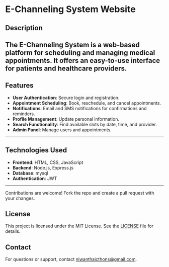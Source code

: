 # E-Channeling System Website

## Description

The E-Channeling System is a web-based platform for scheduling and managing medical appointments. It offers an easy-to-use interface for patients and healthcare providers.
---
## Features

- **User Authentication**: Secure login and registration.
- **Appointment Scheduling**: Book, reschedule, and cancel appointments.
- **Notifications**: Email and SMS notifications for confirmations and reminders.
- **Profile Management**: Update personal information.
- **Search Functionality**: Find available slots by date, time, and provider.
- **Admin Panel**: Manage users and appointments.
---
## Technologies Used

- **Frontend**: HTML, CSS, JavaScript
- **Backend**: Node.js, Express.js
- **Database**: mysql
- **Authentication**: JWT
---

Contributions are welcome! Fork the repo and create a pull request with your changes.

## License

This project is licensed under the MIT License. See the [LICENSE](LICENSE) file for details.

## Contact

For questions or support, contact [niwanthaicthons@gmail.com](mailto:yourname@example.com).
